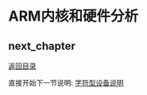 # ARM内核和硬件分析

## next_chapter

[返回目录](./SUMMARY.md)

直接开始下一节说明: [字符型设备说明](./ch03-03.char_device.md)
